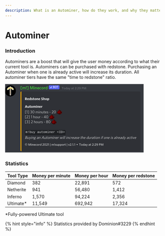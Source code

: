 ```yaml
---
description: What is an Autominer, how do they work, and why they matter?
---
```


# Autominer

### Introduction

Autominers are a boost that will give the user money according to what their current tool is. Autominers can be purchased with redstone. Purchasing an Autominer when one is already active will increase its duration. All autominer tiers have the same "time to redstone" ratio.

![Autominer Shop](<../.gitbook/assets/image (6) (1) (1) (1).png>)

### Statistics

| Tool Type  | Money per minute | Money per hour | Money per redstone |
| ---------- | ---------------- | -------------- | ------------------ |
| Diamond    | 382              | 22,891         | 572                |
| Netherite  | 941              | 56,480         | 1,412              |
| Inferno    | 1,570            | 94,224         | 2,356              |
| Ultimate\* | 11,549           | 692,942        | 17,324             |

\*Fully-powered Ultimate tool

{% hint style="info" %}
Statistics provided by Dominion#3229
{% endhint %}

